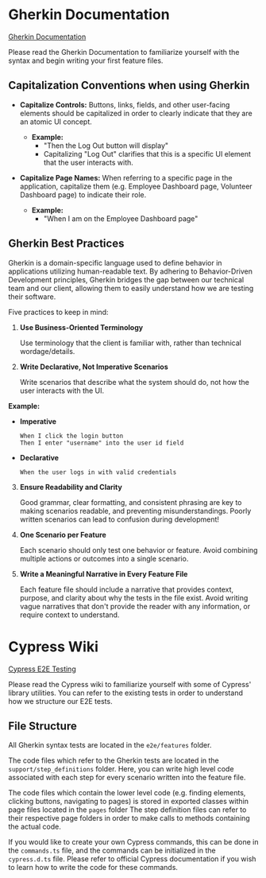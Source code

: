 # Gherkin Documentation
[Gherkin Documentation](https://cucumber.io/docs/gherkin/reference/)

Please read the Gherkin Documentation to familiarize yourself with the syntax and begin writing your first feature files.

## Capitalization Conventions when using Gherkin

- **Capitalize Controls:** Buttons, links, fields, and other user-facing elements should be capitalized in order to clearly indicate that they are an atomic UI concept.

    - **Example:**
        - "Then the Log Out button will display"
        - Capitalizing "Log Out" clarifies that this is a specific UI element that the user interacts with.
- **Capitalize Page Names:** When referring to a specific page in the application, capitalize them (e.g. Employee Dashboard page, Volunteer Dashboard page) to indicate their role.
    - **Example:**
        - "When I am on the Employee Dashboard page"

## Gherkin Best Practices

Gherkin is a domain-specific language used to define behavior in applications utilizing human-readable text. By adhering to Behavior-Driven Development principles, Gherkin bridges the gap between our technical team and our client, allowing them to easily understand how we are testing their software.

Five practices to keep in mind:

1. **Use Business-Oriented Terminology**

    Use terminology that the client is familiar with, rather than technical wordage/details.

2. **Write Declarative, Not Imperative Scenarios**

    Write scenarios that describe what the system should do, not how the user interacts with the UI.

**Example:**
- **Imperative**
    ```
    When I click the login button
    Then I enter "username" into the user id field
    ```
- **Declarative**
    ```
    When the user logs in with valid credentials
    ```

3. **Ensure Readability and Clarity**

    Good grammar, clear formatting, and consistent phrasing are key to making scenarios readable, and preventing misunderstandings. Poorly written scenarios can lead to confusion during development!

4. **One Scenario per Feature**

    Each scenario should only test one behavior or feature. Avoid combining multiple actions or outcomes into a single scenario.

5. **Write a Meaningful Narrative in Every Feature File**

    Each feature file should include a narrative that provides context, purpose, and clarity about why the tests in the file exist. Avoid writing vague narratives that don't provide the reader with any information, or require context to understand.

# Cypress Wiki
[Cypress E2E Testing](https://docs.cypress.io/app/end-to-end-testing/writing-your-first-end-to-end-test)

Please read the Cypress wiki to familiarize yourself with some of Cypress' library utilities. You can refer to the existing tests in order to understand how we structure our E2E tests.

## File Structure

All Gherkin syntax tests are located in the `e2e/features` folder.

The code files which refer to the Gherkin tests are located in the `support/step_definitions` folder. Here, you can write high level code associated with each step for every scenario written into the feature file.

The code files which contain the lower level code (e.g. finding elements, clicking buttons, navigating to pages) is stored in exported classes within page files located in the `pages` folder The step definition files can refer to their respective page folders in order to make calls to methods containing the actual code.

If you would like to create your own Cypress commands, this can be done in the `commands.ts` file, and the commands can be initialized in the `cypress.d.ts` file. Please refer to official Cypress documentation if you wish to learn how to write the code for these commands.
